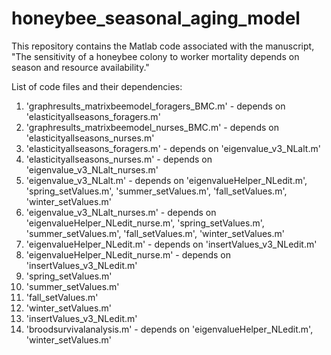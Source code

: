 # honeybee_seasonal_aging_model

This repository contains the Matlab code associated with the manuscript, "The sensitivity of a honeybee colony to worker mortality depends on season and resource availability."


List of code files and their dependencies:
1. 'graphresults_matrixbeemodel_foragers_BMC.m' - depends on 'elasticityallseasons_foragers.m'
2. 'graphresults_matrixbeemodel_nurses_BMC.m' - depends on 'elasticityallseasons_nurses.m'
3. 'elasticityallseasons_foragers.m' - depends on 'eigenvalue_v3_NLalt.m'
4. 'elasticityallseasons_nurses.m' - depends on 'eigenvalue_v3_NLalt_nurses.m'
5. 'eigenvalue_v3_NLalt.m' - depends on 'eigenvalueHelper_NLedit.m', 'spring_setValues.m', 'summer_setValues.m', 'fall_setValues.m', 'winter_setValues.m'
6. 'eigenvalue_v3_NLalt_nurses.m' - depends on 'eigenvalueHelper_NLedit_nurse.m', 'spring_setValues.m', 'summer_setValues.m', 'fall_setValues.m', 'winter_setValues.m'
7. 'eigenvalueHelper_NLedit.m' - depends on 'insertValues_v3_NLedit.m'
8. 'eigenvalueHelper_NLedit_nurse.m' - depends on 'insertValues_v3_NLedit.m'
9. 'spring_setValues.m'
10. 'summer_setValues.m'
11. 'fall_setValues.m'
12. 'winter_setValues.m'
13. 'insertValues_v3_NLedit.m'
14. 'broodsurvivalanalysis.m' - depends on 'eigenvalueHelper_NLedit.m', 'winter_setValues.m'
